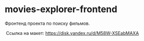 # movies-explorer-frontend
Фронтенд проекта по поиску фильмов.

 Ссылка на макет: https://disk.yandex.ru/d/M58W-XSEabMAXA
